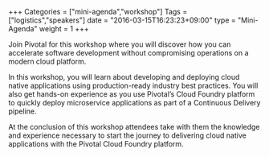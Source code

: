+++
Categories = ["mini-agenda","workshop"]
Tags = ["logistics","speakers"]
date = "2016-03-15T16:23:23+09:00"
type = "Mini-Agenda"
weight = 1
+++

Join Pivotal for this workshop where you will discover how you can accelerate software development without compromising operations on a modern cloud platform.

In this workshop, you will learn about developing and deploying cloud native applications using production-ready industry best practices. You will also get hands-on experience as you use Pivotal’s Cloud Foundry platform to quickly deploy microservice applications as part of a Continuous Delivery pipeline.

At the conclusion of this workshop attendees take with them the knowledge and experience necessary to start the journey to delivering cloud native applications with the Pivotal Cloud Foundry platform.

<br><br>

